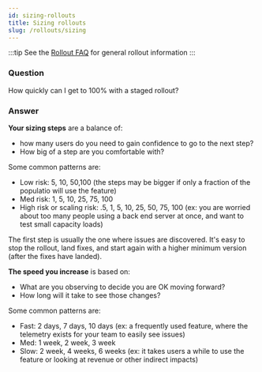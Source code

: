 ```yaml
---
id: sizing-rollouts 
title: Sizing rollouts 
slug: /rollouts/sizing
---
```

:::tip
See the [Rollout FAQ](/deep-dives/experimenter/rollouts) for general rollout information
:::

### Question
How quickly can I get to 100% with a staged rollout?

### Answer

**Your sizing steps** are a balance of:
- how many users do you need to gain confidence to go to the next step?
- How big of a step are you comfortable with?

Some common patterns are:
- Low risk:  5, 10, 50,100 (the steps may be bigger if only a fraction of the populatio will use the feature)
- Med risk: 1, 5, 10, 25, 75, 100
- High risk or scaling risk: .5, 1, 5, 10, 25, 50, 75, 100 (ex: you are worried about too many people using a back end server at once, and want to test small capacity loads)

The first step is usually the one where issues are discovered.  It's easy to stop the rollout, land fixes, and start again with a higher minimum version (after the fixes have landed).

**The speed you increase** is based on:
- What are you observing to decide you are OK moving forward?
- How long will it take to see those changes?

Some common patterns are:
- Fast:  2 days, 7 days, 10 days (ex: a frequently used feature, where the telemetry exists for your team to easily see issues)
- Med: 1 week, 2 week, 3 week
- Slow: 2 week, 4 weeks, 6 weeks (ex: it takes users a while to use the feature or looking at revenue or other indirect impacts)
